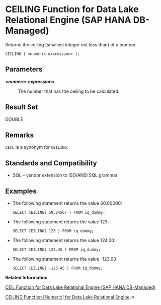 <!-- loio2201fadee98e4d80a4952cdf3e105c65 -->

# CEILING Function for Data Lake Relational Engine \(SAP HANA DB-Managed\)

Returns the ceiling \(smallest integer not less than\) of a number.



```
CEILING ( <numeric-expression> );
```



<a name="loio2201fadee98e4d80a4952cdf3e105c65__section_bm4_wtl_srb"/>

## Parameters


<dl>
<dt><b>

*<numeric-expression\>*

</b></dt>
<dd>

The number that has the ceiling to be calculated.



</dd>
</dl>



<a name="loio2201fadee98e4d80a4952cdf3e105c65__section_krc_xtl_srb"/>

## Result Set

DOUBLE



<a name="loio2201fadee98e4d80a4952cdf3e105c65__section_e3t_xtl_srb"/>

## Remarks

`CEIL` is a synonym for `CEILING`.



<a name="loio2201fadee98e4d80a4952cdf3e105c65__section_n4d_ytl_srb"/>

## Standards and Compatibility

-   SQL – vendor extension to ISO/ANSI SQL grammar



<a name="loio2201fadee98e4d80a4952cdf3e105c65__section_hvq_ytl_srb"/>

## Examples

-   The following statement returns the value 60.00000:

    ```
    SELECT CEILING( 59.84567 ) FROM iq_dummy;
    ```

-   The following statement returns the value 123:

    ```
    SELECT CEILING( 123 ) FROM iq_dummy;
    ```

-   The following statement returns the value 124.00:

    ```
    SELECT CEILING( 123.45 ) FROM iq_dummy;
    ```

-   The following statement returns the value -123.00:

    ```
    SELECT CEILING( -123.45 ) FROM iq_dummy;
    ```


**Related Information**  


[CEIL Function for Data Lake Relational Engine \(SAP HANA DB-Managed\)](ceil-function-for-data-lake-relational-engine-sap-hana-db-managed-cf884ae.md "Returns the smallest integer greater than or equal to the specified expression.")

[CEILING Function \[Numeric\] for Data Lake Relational Engine](https://help.sap.com/viewer/19b3964099384f178ad08f2d348232a9/2024_1_QRC/en-US/a53acd1c84f21015822dd5e02d6dc9cc.html "Returns the ceiling (smallest integer not less than) of a number.") :arrow_upper_right:


